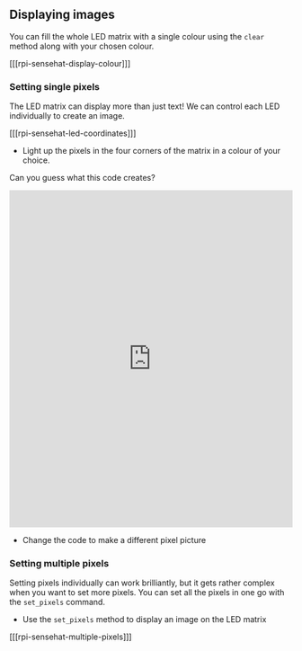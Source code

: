 ## Displaying images

You can fill the whole LED matrix with a single colour using the `clear` method along with your chosen colour. 

[[[rpi-sensehat-display-colour]]]

### Setting single pixels

The LED matrix can display more than just text! We can control each LED individually to create an image.

[[[rpi-sensehat-led-coordinates]]]

+ Light up the pixels in the four corners of the matrix in a colour of your choice.

Can you guess what this code creates?

<iframe src="https://trinket.io/embed/python/dc4f166247?toggleCode=true" width="100%" height="600" frameborder="0" marginwidth="0" marginheight="0" allowfullscreen></iframe>

+ Change the code to make a different pixel picture

### Setting multiple pixels

Setting pixels individually can work brilliantly, but it gets rather complex when you want to set more pixels. You can set all the pixels in one go with the `set_pixels` command.

+ Use the `set_pixels` method to display an image on the LED matrix

[[[rpi-sensehat-multiple-pixels]]]
